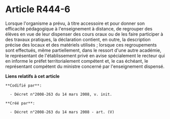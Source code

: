 # Article R444-6

Lorsque l'organisme a prévu, à titre accessoire et pour donner son efficacité pédagogique à l'enseignement à distance, de
regrouper des élèves en vue de leur dispenser des cours oraux ou de les faire participer à des travaux pratiques, la
déclaration contient, en outre, la description précise des locaux et des matériels utilisés ; lorsque ces regroupements sont
effectués, même partiellement, dans le ressort d'une autre académie, le représentant de l'établissement privé en avise
spécialement le recteur qui en informe le préfet territorialement compétent et, le cas échéant, le représentant compétent du
ministre concerné par l'enseignement dispensé.

**Liens relatifs à cet article**

	**Codifié par**:

	  - Décret n°2008-263 du 14 mars 2008, v. init.

	**Créé par**:

	  - Décret n°2008-263 du 14 mars 2008 - art. (V)
